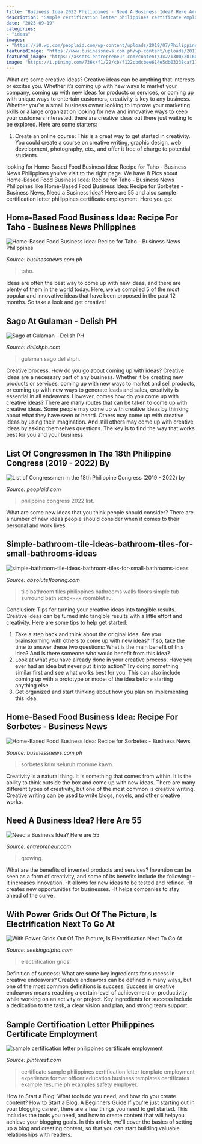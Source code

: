 ```yaml
---
title: "Business Idea 2022 Philippines - Need A Business Idea? Here Are 55"
description: "Sample certification letter philippines certificate employment"
date: "2023-09-19"
categories:
- "ideas"
images:
- "https://i0.wp.com/peoplaid.com/wp-content/uploads/2019/07/Philippine-Congress.jpg?fit=592%2C441&amp;ssl=1"
featuredImage: "https://www.businessnews.com.ph/wp-content/uploads/2017/03/sorbetes-recipe-1.jpg"
featured_image: "https://assets.entrepreneur.com/content/3x2/1300/20160324215542-fiftyfive-business-ideas.jpeg"
image: "https://i.pinimg.com/736x/f1/22/cb/f122cbdcbee614e5db03238caf17423c.jpg"
---
```



What are some creative ideas?
Creative ideas can be anything that interests or excites you. Whether it’s coming up with new ways to market your company, coming up with new ideas for products or services, or coming up with unique ways to entertain customers, creativity is key to any business. Whether you’re a small business owner looking to improve your marketing skills or a large organization looking for new and innovative ways to keep your customers interested, there are creative ideas out there just waiting to be explored. Here are some starters: 
1) Create an online course: This is a great way to get started in creativity. You could create a course on creative writing, graphic design, web development, photography, etc., and offer it free of charge to potential students.

	

		
looking for Home-Based Food Business Idea: Recipe for Taho - Business News Philippines you've visit to the right page. We have 8 Pics about Home-Based Food Business Idea: Recipe for Taho - Business News Philippines like Home-Based Food Business Idea: Recipe for Sorbetes - Business News, Need a Business Idea? Here are 55 and also sample certification letter philippines certificate employment. Here you go:
		
    
## Home-Based Food Business Idea: Recipe For Taho - Business News Philippines

<img loading=lazy src="https://www.businessnews.com.ph/wp-content/uploads/2017/03/taho-business-idea_opt.jpg" onerror="this.onerror=null;this.src='https://tse1.mm.bing.net/th?id=OIP.jXnrwiNW3na47qSX4i5FUQHaD4&amp;pid=15.1';" alt="Home-Based Food Business Idea: Recipe for Taho - Business News Philippines">

_Source: businessnews.com.ph_

>taho. 

	

Ideas are often the best way to come up with new ideas, and there are plenty of them in the world today. Here, we’ve compiled 5 of the most popular and innovative ideas that have been proposed in the past 12 months. So take a look and get creative!

    
## Sago At Gulaman - Delish PH

<img loading=lazy src="https://www.delishph.com/wp-content/uploads/2017/04/blog-3-1024x866.jpg" onerror="this.onerror=null;this.src='https://tse2.mm.bing.net/th?id=OIP.2-IBBOsrjmuV8B_JyvWEBAHaGQ&amp;pid=15.1';" alt="Sago at Gulaman - Delish PH">

_Source: delishph.com_

>gulaman sago delishph. 

	

Creative process: How do you go about coming up with ideas?
Creative ideas are a necessary part of any business. Whether it be creating new products or services, coming up with new ways to market and sell products, or coming up with new ways to generate leads and sales, creativity is essential in all endeavors. However, comes how do you come up with creative ideas? There are many routes that can be taken to come up with creative ideas. Some people may come up with creative ideas by thinking about what they have seen or heard. Others may come up with creative ideas by using their imagination. And still others may come up with creative ideas by asking themselves questions. The key is to find the way that works best for you and your business.

    
## List Of Congressmen In The 18th Philippine Congress (2019 - 2022) By

<img loading=lazy src="https://i0.wp.com/peoplaid.com/wp-content/uploads/2019/07/Philippine-Congress.jpg?fit=592%2C441&amp;ssl=1" onerror="this.onerror=null;this.src='https://tse4.mm.bing.net/th?id=OIP.aKqAqVm-BDifXhnIz5wbmgHaFh&amp;pid=15.1';" alt="List of Congressmen in the 18th Philippine Congress (2019 - 2022) by">

_Source: peoplaid.com_

>philippine congress 2022 list. 

	

What are some new ideas that you think people should consider?
There are a number of new ideas people should consider when it comes to their personal and work lives.

    
## Simple-bathroom-tile-ideas-bathroom-tiles-for-small-bathrooms-ideas

<img loading=lazy src="http://www.absoluteflooring.com/wp-content/uploads/2019/11/simple-bathroom-tile-ideas-bathroom-tiles-for-small-bathrooms-ideas-tiles-for-bathroom-floors-and-walls-tiles-for-bathroom-floors-and-walls-philippines.jpg" onerror="this.onerror=null;this.src='https://tse1.mm.bing.net/th?id=OIP.zqlbyhGvqXjPliCNsEzNBgHaLH&amp;pid=15.1';" alt="simple-bathroom-tile-ideas-bathroom-tiles-for-small-bathrooms-ideas">

_Source: absoluteflooring.com_

>tile bathroom tiles philippines bathrooms walls floors simple tub surround bath источник roomblet ru. 

	

Conclusion: Tips for turning your creative ideas into tangible results.
Creative ideas can be turned into tangible results with a little effort and creativity. Here are some tips to help get started: 
1. Take a step back and think about the original idea. Are you brainstorming with others to come up with new ideas? If so, take the time to answer these two questions: What is the main benefit of this idea? And is there someone who would benefit from this idea? 
2. Look at what you have already done in your creative process. Have you ever had an idea but never put it into action? Try doing something similar first and see what works best for you. This can also include coming up with a prototype or model of the idea before starting anything else. 
3. Get organized and start thinking about how you plan on implementing this idea.

    
## Home-Based Food Business Idea: Recipe For Sorbetes - Business News

<img loading=lazy src="https://www.businessnews.com.ph/wp-content/uploads/2017/03/sorbetes-recipe-1.jpg" onerror="this.onerror=null;this.src='https://tse3.mm.bing.net/th?id=OIP.3L4zABHsqj6F8SAOvBc_HwHaD4&amp;pid=15.1';" alt="Home-Based Food Business Idea: Recipe for Sorbetes - Business News">

_Source: businessnews.com.ph_

>sorbetes krim seluruh roomme kawn. 

	

Creativity is a natural thing. It is something that comes from within. It is the ability to think outside the box and come up with new ideas. There are many different types of creativity, but one of the most common is creative writing. Creative writing can be used to write blogs, novels, and other creative works.

    
## Need A Business Idea? Here Are 55

<img loading=lazy src="https://assets.entrepreneur.com/content/3x2/1300/20160324215542-fiftyfive-business-ideas.jpeg" onerror="this.onerror=null;this.src='https://tse1.mm.bing.net/th?id=OIP.nTRkEyj5Q1UJ5VK3rZbc9gHaE8&amp;pid=15.1';" alt="Need a Business Idea? Here are 55">

_Source: entrepreneur.com_

>growing. 

	

What are the benefits of invented products and services?
Invention can be seen as a form of creativity, and some of its benefits include the following: 
-It increases innovation. 
-It allows for new ideas to be tested and refined. 
-It creates new opportunities for businesses. 
-It helps companies to stay ahead of the curve.

    
## With Power Grids Out Of The Picture, Is Electrification Next To Go At

<img loading=lazy src="https://static1.seekingalpha.com/uploads/2019/4/22/48060775-15559469809451554_origin.png" onerror="this.onerror=null;this.src='https://tse4.mm.bing.net/th?id=OIP.VoOA0SjRHsyigCf0PzlvVQHaEI&amp;pid=15.1';" alt="With Power Grids Out Of The Picture, Is Electrification Next To Go At">

_Source: seekingalpha.com_

>electrification grids. 

	

Definition of success: What are some key ingredients for success in creative endeavors?
Creative endeavors can be defined in many ways, but one of the most common definitions is success. Success in creative endeavors means reaching a certain level of achievement or productivity while working on an activity or project. Key ingredients for success include a dedication to the task, a clear vision and plan, and strong team support.

    
## Sample Certification Letter Philippines Certificate Employment

<img loading=lazy src="https://i.pinimg.com/736x/f1/22/cb/f122cbdcbee614e5db03238caf17423c.jpg" onerror="this.onerror=null;this.src='https://tse4.mm.bing.net/th?id=OIP.NkqrwATXVO8l9V0E6fbG8wHaKI&amp;pid=15.1';" alt="sample certification letter philippines certificate employment">

_Source: pinterest.com_

>certificate sample philippines certification letter template employment experience format officer education business templates certificates example resume ph examples safety employer. 

	

How to Start a Blog: What tools do you need, and how do you create content?
How to Start a Blog: A Beginners Guide
If you're just starting out in your blogging career, there are a few things you need to get started. This includes the tools you need, and how to create content that will helpyou achieve your blogging goals. In this article, we'll cover the basics of setting up a blog and creating content, so that you can start building valuable relationships with readers.

